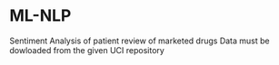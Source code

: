 # ML-NLP
Sentiment Analysis of patient review of marketed drugs
Data must be dowloaded from the given UCI repository
